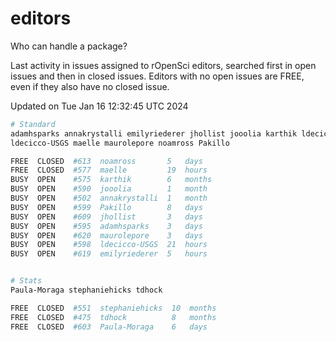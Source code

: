 # editors

Who can handle a package?

Last activity in issues assigned to rOpenSci editors, searched first in open
issues and then in closed issues. Editors with no open issues are FREE, even if
they also have no closed issue.


Updated on Tue Jan 16 12:32:45 UTC 2024

```bash
# Standard
adamhsparks annakrystalli emilyriederer jhollist jooolia karthik ldecicco
ldecicco-USGS maelle maurolepore noamross Pakillo

FREE  CLOSED  #613  noamross       5   days
FREE  CLOSED  #577  maelle         19  hours
BUSY  OPEN    #575  karthik        6   months
BUSY  OPEN    #590  jooolia        1   month
BUSY  OPEN    #502  annakrystalli  1   month
BUSY  OPEN    #599  Pakillo        8   days
BUSY  OPEN    #609  jhollist       3   days
BUSY  OPEN    #595  adamhsparks    3   days
BUSY  OPEN    #620  maurolepore    3   days
BUSY  OPEN    #598  ldecicco-USGS  21  hours
BUSY  OPEN    #619  emilyriederer  5   hours


# Stats
Paula-Moraga stephaniehicks tdhock

FREE  CLOSED  #551  stephaniehicks  10  months
FREE  CLOSED  #475  tdhock          8   months
FREE  CLOSED  #603  Paula-Moraga    6   days
```

